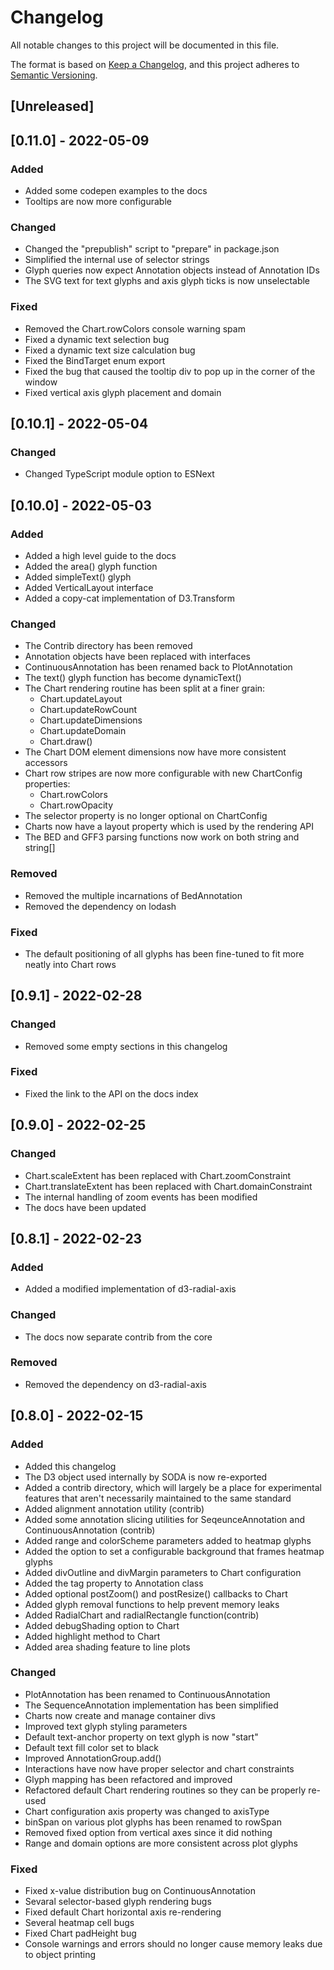 # Changelog
All notable changes to this project will be documented in this file.

The format is based on [Keep a Changelog](https://keepachangelog.com/en/1.0.0/),
and this project adheres to [Semantic Versioning](https://semver.org/spec/v2.0.0.html).

<!---
### Added
### Changed
### Deprecated
### Removed
### Fixed
### Security
-->

## [Unreleased]

## [0.11.0] - 2022-05-09

### Added
- Added some codepen examples to the docs
- Tooltips are now more configurable

### Changed
- Changed the "prepublish" script to "prepare" in package.json
- Simplified the internal use of selector strings
- Glyph queries now expect Annotation objects instead of Annotation IDs
- The SVG text for text glyphs and axis glyph ticks is now unselectable

### Fixed
- Removed the Chart.rowColors console warning spam
- Fixed a dynamic text selection bug
- Fixed a dynamic text size calculation bug
- Fixed the BindTarget enum export
- Fixed the bug that caused the tooltip div to pop up in the corner of the window
- Fixed vertical axis glyph placement and domain

## [0.10.1] - 2022-05-04

### Changed

- Changed TypeScript module option to ESNext

## [0.10.0] - 2022-05-03

### Added
- Added a high level guide to the docs
- Added the area() glyph function
- Added simpleText() glyph
- Added VerticalLayout interface
- Added a copy-cat implementation of D3.Transform
 
### Changed
- The Contrib directory has been removed
- Annotation objects have been replaced with interfaces
- ContinuousAnnotation has been renamed back to PlotAnnotation
- The text() glyph function has become dynamicText()
- The Chart rendering routine has been split at a finer grain:
  - Chart.updateLayout
  - Chart.updateRowCount
  - Chart.updateDimensions
  - Chart.updateDomain
  - Chart.draw()
- The Chart DOM element dimensions now have more consistent accessors
- Chart row stripes are now more configurable with new ChartConfig properties:
  - Chart.rowColors
  - Chart.rowOpacity
- The selector property is no longer optional on ChartConfig
- Charts now have a layout property which is used by the rendering API
- The BED and GFF3 parsing functions now work on both string and string[]
 
### Removed
- Removed the multiple incarnations of BedAnnotation
- Removed the dependency on lodash
 
### Fixed
- The default positioning of all glyphs has been fine-tuned to fit more neatly into Chart rows

## [0.9.1] - 2022-02-28

### Changed
- Removed some empty sections in this changelog

### Fixed
- Fixed the link to the API on the docs index

## [0.9.0] - 2022-02-25

### Changed
- Chart.scaleExtent has been replaced with Chart.zoomConstraint
- Chart.translateExtent has been replaced with Chart.domainConstraint
- The internal handling of zoom events has been modified
- The docs have been updated

## [0.8.1] - 2022-02-23

### Added
- Added a modified implementation of d3-radial-axis

### Changed
- The docs now separate contrib from the core

### Removed
- Removed the dependency on d3-radial-axis

## [0.8.0] - 2022-02-15

### Added
- Added this changelog
- The D3 object used internally by SODA is now re-exported
- Added a contrib directory, which will largely be a place for experimental features that aren't necessarily maintained to the same standard
- Added alignment annotation utility (contrib)
- Added some annotation slicing utilities for SeqeunceAnnotation and ContinuousAnnotation (contrib)
- Added range and colorScheme parameters added to heatmap glyphs
- Added the option to set a configurable background that frames heatmap glyphs
- Added divOutline and divMargin parameters to Chart configuration
- Added the tag property to Annotation class
- Added optional postZoom() and postResize() callbacks to Chart
- Added glyph removal functions to help prevent memory leaks
- Added RadialChart and radialRectangle function(contrib)
- Added debugShading option to Chart
- Added highlight method to Chart
- Added area shading feature to line plots

### Changed
- PlotAnnotation has been renamed to ContinuousAnnotation
- The SequenceAnnotation implementation has been simplified
- Charts now create and manage container divs
- Improved text glyph styling parameters
- Default text-anchor property on text glyph is now "start"
- Default text fill color set to black
- Improved AnnotationGroup.add()
- Interactions have now have proper selector and chart constraints
- Glyph mapping has been refactored and improved
- Refactored default Chart rendering routines so they can be properly re-used
- Chart configuration axis property was changed to axisType
- binSpan on various plot glyphs has been renamed to rowSpan
- Removed fixed option from vertical axes since it did nothing
- Range and domain options are more consistent across plot glyphs

### Fixed
- Fixed x-value distribution bug on ContinuousAnnotation
- Sevaral selector-based glyph rendering bugs
- Fixed default Chart horizontal axis re-rendering
- Several heatmap cell bugs
- Fixed Chart padHeight bug
- Console warnings and errors should no longer cause memory leaks due to object printing
